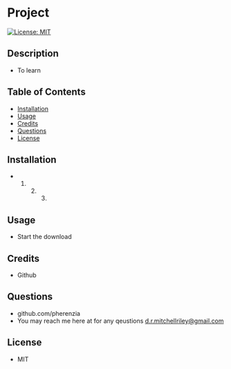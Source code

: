 # Project
[![License: MIT](https://img.shields.io/badge/License-MIT-yellow.svg)](https://opensource.org/licenses/MIT)
## Description
- To learn
## Table of Contents 
- [Installation](#installation)
- [Usage](#usage)
- [Credits](#credits)
- [Questions](#questions)
- [License](#license)
## Installation
- 1. 2. 3.
## Usage
- Start the download
## Credits
- Github
## Questions
- github.com/pherenzia
- You may reach me here at for any qeustions d.r.mitchellriley@gmail.com
## License
- MIT

